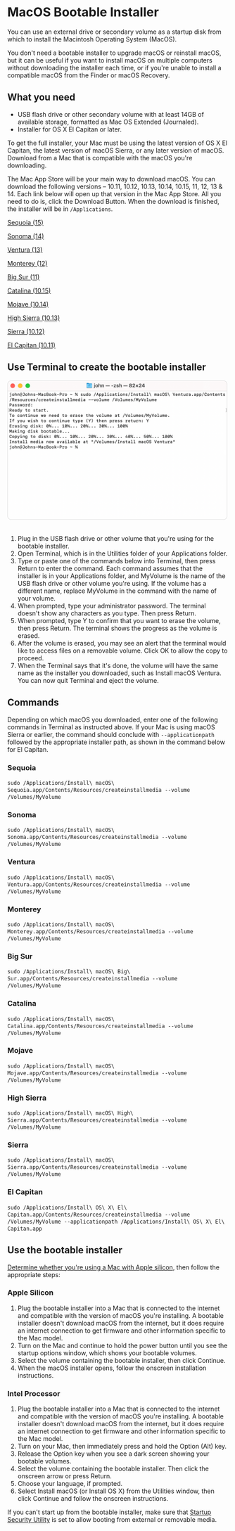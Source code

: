 # MacOS Bootable Installer

You can use an external drive or secondary volume as a startup disk from which to install the Macintosh Operating System (MacOS).

You don't need a bootable installer to upgrade macOS or reinstall macOS, but it can be useful if you want to install macOS on multiple computers without downloading the installer each time, or if you're unable to install a compatible macOS from the Finder or macOS Recovery.

## What you need

- USB flash drive or other secondary volume with at least 14GB of available storage, formatted as Mac OS Extended (Journaled).
- Installer for OS X El Capitan or later.

To get the full installer, your Mac must be using the latest version of OS X El Capitan, the latest version of macOS Sierra, or any later version of macOS. Download from a Mac that is compatible with the macOS you're downloading.

The Mac App Store will be your main way to download macOS. You can download the following versions – 10.11, 10.12, 10.13, 10.14, 10.15, 11, 12, 13 & 14. Each link below will open up that version in the Mac App Store. All you need to do is, click the Download Button. When the download is finished, the installer will be in ```/Applications```.

[Sequoia (15)](https://apps.apple.com/us/app/macos-sequoia/id6596773750?mt=12)

[Sonoma (14)](https://apps.apple.com/us/app/macos-sonoma/id6450717509)

[Ventura (13)](https://apps.apple.com/us/app/macos-ventura/id1638787999)

[Monterey (12)](https://apps.apple.com/us/app/macos-monterey/id1576738294)

[Big Sur (11)](https://apps.apple.com/us/app/macos-big-sur/id1526878132?mt=12)

[Catalina (10.15)](https://apps.apple.com/us/app/macos-catalina/id1466841314?mt=12)

[Mojave (10.14)](https://apps.apple.com/us/app/macos-mojave/id1398502828?mt=12)

[High Sierra (10.13)](https://apps.apple.com/us/app/macos-high-sierra/id1246284741)

[Sierra (10.12)](https://apps.apple.com/us/app/macos-sierra/id1127487414)

[El Capitan (10.11)](https://apps.apple.com/us/app/os-x-el-capitan/id1147835434?mt=12)

## Use Terminal to create the bootable installer

<div align="left">
    <img src="Images/screenshot.png" alt="First Image" width="500" /></a>   
</div>
</br>

<ol>
<li> Plug in the USB flash drive or other volume that you're using for the bootable installer. </li>
<li> Open Terminal, which is in the Utilities folder of your Applications folder. </li>
<li> Type or paste one of the commands below into Terminal, then press Return to enter the command. Each command assumes that the installer is in your Applications folder, and MyVolume is the name of the USB flash drive or other volume you're using. If the volume has a different name, replace MyVolume in the command with the name of your volume. </li>
<li> When prompted, type your administrator password. The terminal doesn't show any characters as you type. Then press Return. </li>
<li> When prompted, type Y to confirm that you want to erase the volume, then press Return. The terminal shows the progress as the volume is erased. </li>
<li> After the volume is erased, you may see an alert that the terminal would like to access files on a removable volume. Click OK to allow the copy to proceed. </li>
<li> When the Terminal says that it's done, the volume will have the same name as the installer you downloaded, such as Install macOS Ventura. You can now quit Terminal and eject the volume. </li>
</ol>

## Commands

Depending on which macOS you downloaded, enter one of the following commands in Terminal as instructed above.
If your Mac is using macOS Sierra or earlier, the command should conclude with ```--applicationpath``` followed by the appropriate installer path, as shown in the command below for El Capitan.

### Sequoia
```
sudo /Applications/Install\ macOS\ Sequoia.app/Contents/Resources/createinstallmedia --volume /Volumes/MyVolume
```
### Sonoma
```
sudo /Applications/Install\ macOS\ Sonoma.app/Contents/Resources/createinstallmedia --volume /Volumes/MyVolume
```
### Ventura
```
sudo /Applications/Install\ macOS\ Ventura.app/Contents/Resources/createinstallmedia --volume /Volumes/MyVolume
```
### Monterey
```
sudo /Applications/Install\ macOS\ Monterey.app/Contents/Resources/createinstallmedia --volume /Volumes/MyVolume
```
### Big Sur
```
sudo /Applications/Install\ macOS\ Big\ Sur.app/Contents/Resources/createinstallmedia --volume /Volumes/MyVolume
```
### Catalina
```
sudo /Applications/Install\ macOS\ Catalina.app/Contents/Resources/createinstallmedia --volume /Volumes/MyVolume
```
### Mojave
```
sudo /Applications/Install\ macOS\ Mojave.app/Contents/Resources/createinstallmedia --volume /Volumes/MyVolume
```
### High Sierra
```
sudo /Applications/Install\ macOS\ High\ Sierra.app/Contents/Resources/createinstallmedia --volume /Volumes/MyVolume
```
### Sierra
```
sudo /Applications/Install\ macOS\ Sierra.app/Contents/Resources/createinstallmedia --volume /Volumes/MyVolume
```
### El Capitan
```
sudo /Applications/Install\ OS\ X\ El\ Capitan.app/Contents/Resources/createinstallmedia --volume /Volumes/MyVolume --applicationpath /Applications/Install\ OS\ X\ El\ Capitan.app
```
## Use the bootable installer

[Determine whether you're using a Mac with Apple silicon](https://support.apple.com/en-us/HT211814), then follow the appropriate steps:

### Apple Silicon

<ol>
<li> Plug the bootable installer into a Mac that is connected to the internet and compatible with the version of macOS you're installing. A bootable installer doesn't download macOS from the internet, but it does require an internet connection to get firmware and other information specific to the Mac model. </li>
<li> Turn on the Mac and continue to hold the power button until you see the startup options window, which shows your bootable volumes. </li>
<li> Select the volume containing the bootable installer, then click Continue. </li>
<li> When the macOS installer opens, follow the onscreen installation instructions. </li>
</ol>

### Intel Processor

<ol>
<li> Plug the bootable installer into a Mac that is connected to the internet and compatible with the version of macOS you're installing. A bootable installer doesn't download macOS from the internet, but it does require an internet connection to get firmware and other information specific to the Mac model. </li>
<li> Turn on your Mac, then immediately press and hold the Option (Alt) key. </li>
<li> Release the Option key when you see a dark screen showing your bootable volumes. </li>
<li> Select the volume containing the bootable installer. Then click the onscreen arrow or press Return. </li>
<li> Choose your language, if prompted. </li>
<li> Select Install macOS (or Install OS X) from the Utilities window, then click Continue and follow the onscreen instructions. </li>
</ol>

If you can't start up from the bootable installer, make sure that [Startup Security Utility](https://support.apple.com/en-us/HT208198) is set to allow booting from external or removable media.








